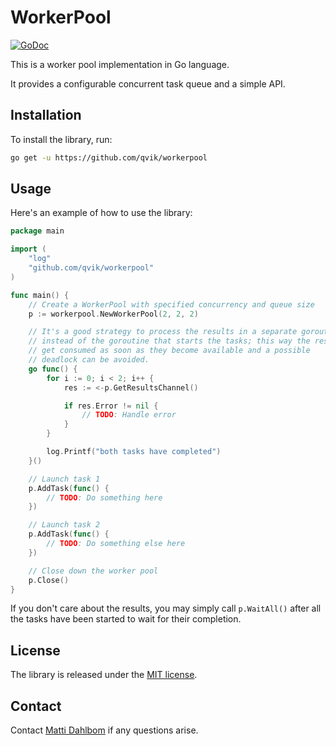 # WorkerPool

[![GoDoc](https://godoc.org/github.com/qvik/workerpool?status.svg)](https://godoc.org/github.com/qvik/workerpool)

This is a worker pool implementation in Go language.

It provides a configurable concurrent task queue and a simple API.

## Installation

To install the library, run:

```sh
go get -u https://github.com/qvik/workerpool
```

## Usage

Here's an example of how to use the library:

```go
package main

import (
    "log"
    "github.com/qvik/workerpool"
)

func main() {
    // Create a WorkerPool with specified concurrency and queue size
    p := workerpool.NewWorkerPool(2, 2, 2)

    // It's a good strategy to process the results in a separate goroutine
    // instead of the goroutine that starts the tasks; this way the results
    // get consumed as soon as they become available and a possible
    // deadlock can be avoided.
    go func() {
        for i := 0; i < 2; i++ {
            res := <-p.GetResultsChannel()

            if res.Error != nil {
                // TODO: Handle error
            }
        }

        log.Printf("both tasks have completed")
    }()

    // Launch task 1
    p.AddTask(func() {
        // TODO: Do something here
    })

    // Launch task 2
    p.AddTask(func() {
        // TODO: Do something else here
    })

    // Close down the worker pool
    p.Close()
}
```

If you don't care about the results, you may simply call `p.WaitAll()` after all the tasks have been started to wait for their completion.

## License

The library is released under the [MIT license](LICENSE.md).

## Contact

Contact [Matti Dahlbom](mailto:matti@qvik.fi) if any questions arise.
